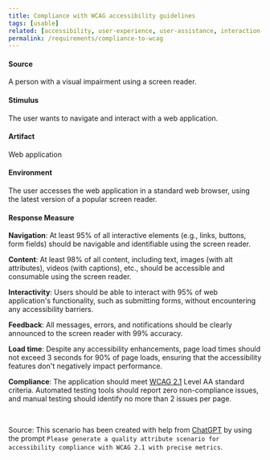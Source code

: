 ```yaml
---
title: Compliance with WCAG accessibility guidelines
tags: [usable]
related: [accessibility, user-experience, user-assistance, interaction-capability]
permalink: /requirements/compliance-to-wcag
---
```


<div class="quality-requirement" markdown="1">

#### Source
A person with a visual impairment using a screen reader.

#### Stimulus
The user wants to navigate and interact with a web application.

#### Artifact
Web application

#### Environment
The user accesses the web application in a standard web browser, using the latest version of a popular screen reader.

#### Response Measure

**Navigation**: At least 95% of all interactive elements (e.g., links, buttons, form fields) should be navigable and identifiable using the screen reader.

**Content**: At least 98% of all content, including text, images (with alt attributes), videos (with captions), etc., should be accessible and consumable using the screen reader.

**Interactivity**: Users should be able to interact with 95% of web application's functionality, such as submitting forms, without encountering any accessibility barriers.

**Feedback**: All messages, errors, and notifications should be clearly announced to the screen reader with 99% accuracy.
    
**Load time**: Despite any accessibility enhancements, page load times should not exceed 3 seconds for 90% of page loads, ensuring that the accessibility features don't negatively impact performance.

**Compliance**: The application should meet [WCAG 2.1](https://www.w3.org/TR/WCAG21/) Level AA standard criteria. 
Automated testing tools should report zero non-compliance issues, and manual testing should identify no more than 2 issues per page.

</div><br>


Source: This scenario has been created with help from [ChatGPT](https://chat.openai.com) by using the prompt `Please generate a quality attribute scenario for accessibility compliance with WCAG 2.1 with precise metrics`.

